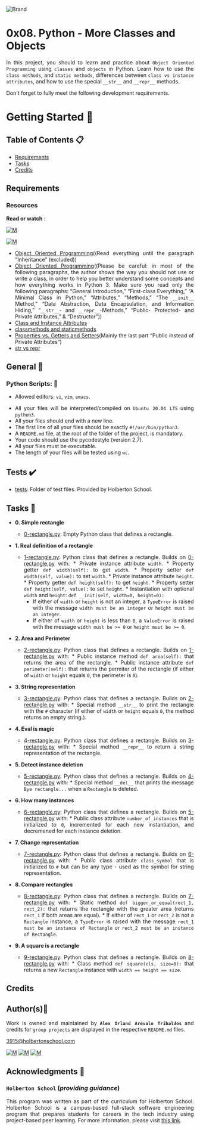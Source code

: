 ![Brand](https://assets.website-files.com/6105315644a26f77912a1ada/610540e8b4cd6969794fe673_Holberton_School_logo-04-04.svg)

# 0x08. Python - More Classes and Objects
<div style="text-align: justify">

In this project, you should to learn and practice about `Object Oriented Programming` using `classes` and `objects` in Python. Learn how to use the `class methods`, and
`static methods`, differences between `class vs instance attributes`, and how to use the special `__str__` and `__repr__` methods.

Don't forget to fully meet the following development requirements.
	
# Getting Started :running:	
<div style="text-align: justify">
	
## Table of Contents :clipboard:

* [Requirements](#requirements)
* [Tasks](#tasks-page_with_curl)
* [Credits](#credits)

	
## Requirements 

### Resources

**Read or watch** :

[![M](https://upload.wikimedia.org/wikipedia/commons/thumb/2/2f/Google_2015_logo.svg/80px-Google_2015_logo.svg.png)](https://www.google.com/search?q=programing+in+python&hl=es&ei=bUHBYY7XBrCNwbkP15C0qAk&oq=programing+in+py&gs_lcp=Cgdnd3Mtd2l6EAEYADIFCAAQgAQyBggAEBYQHjIGCAAQFhAeMgYIABAWEB4yBggAEBYQHjIGCAAQFhAeMgYIABAWEB4yBggAEBYQHjIGCAAQFhAeMgYIABAWEB46BwgAEEcQsAM6BwgAELADEENKBAhBGABKBAhGGABQhBdYjxxg4C1oAnACeACAAbUBiAGsApIBAzAuMpgBAKABAcgBCsABAQ&sclient=gws-wiz)

[![M](https://upload.wikimedia.org/wikipedia/commons/thumb/e/e1/Logo_of_YouTube_%282015-2017%29.svg/70px-Logo_of_YouTube_%282015-2017%29.svg.png)](https://www.youtube.com/results?search_query=programing+python)

* [Object Oriented Programming](https://python.swaroopch.com/oop.html)((Read everything until the paragraph “Inheritance” (excluded))
* [Object Oriented Programming](https://python-course.eu/oop/object-oriented-programming.php)((Please be careful: in most of the following paragraphs, the author shows the way you should not use or write a class, in order to help you better understand some concepts and how everything works in Python 3. Make sure you read only the following paragraphs: “General Introduction,” “First-class Everything,” “A Minimal Class in Python,” “Attributes,” “Methods,” “The `__init__` Method,” “Data Abstraction, Data Encapsulation, and Information Hiding,” “`__str__`- and `__repr__`-Methods,” “Public- Protected- and Private Attributes,” & “Destructor”))
* [Class and Instance Attributes](https://python-course.eu/oop/class-instance-attributes.php)
* [classmethods and staticmethods](https://www.youtube.com/watch?v=rq8cL2XMM5M)
* [Properties vs. Getters and Setters](https://python-course.eu/oop/properties-vs-getters-and-setters.php)(Mainly the last part “Public instead of Private Attributes”)
* [str vs repr](https://shipit.dev/posts/python-str-vs-repr.html)

	
## General :page_with_curl:
<div style="text-align: justify">
	
### Python Scripts: :pushpin:
		
* Allowed editors: `vi`, `vim`, `emacs`. </div>
<div style="text-align: justify">

* All your files will be interpreted/compiled on `Ubuntu 20.04 LTS` using `python3`.
* All your files should end with a new line.
* The first line of all your files should be exactly `#!/usr/bin/python3`.
* A `README.md` file, at the root of the folder of the project, is mandatory.
* Your code should use the pycodestyle (version 2.7).
* All your files must be executable.
* The length of your files will be tested using `wc`.

	
## Tests :heavy_check_mark:

* [tests](./tests): Folder of test files. Provided by Holberton School.
		
## Tasks :page_with_curl:

* **0. Simple rectangle**
  	* [0-rectangle.py](./0-rectangle.py): Empty Python class that defines a rectangle.

* **1. Real definition of a rectangle**
  	* [1-rectangle.py](./1-rectangle.py): Python class that defines a rectangle. Builds on
  	[0-rectangle.py](./0-rectangle.py) with:
    		* Private instance attribute `width`.
    		* Property getter `def width(self):` to get `width`.
    		* Property setter `def width(self, value):` to set `width`.
    		* Private instance attribute `height`.
    		* Property getter `def height(self):` to get `height`.
    		* Property setter `def height(self, value):` to set `height`.
    		* Instantiation with optional `width` and `height`: `def __init(self,
    		width=0, height=0):`
  		* If either of `width` or `height` is not an integer, a `TypeError` is
  		raised with the message `width must be an integer` or `height must be an integer`.
  		* If either of `width` or `height` is less than `0`, a `ValueError` is
  		raised with the message `width must be >= 0` or `height must be >= 0`.

* **2. Area and Perimeter**
  	* [2-rectangle.py](./2-rectangle.py): Python class that defines a rectangle. Builds on
  	[1-rectangle.py](./1-rectangle.py) with:
    		* Public instance method `def area(self):` that returns the area of
    		the rectangle.
    		* Public instance attribute `def perimeter(self):` that returns the
    		permiter of the rectangle (if either of `width` or `height` equals `0`, the
    		perimeter is `0`).

* **3. String representation**
  	* [3-rectangle.py](./3-rectangle.py): Python class that defines a rectangle. Builds on
  	[2-rectangle.py](./2-rectangle.py) with:
    		* Special method `__str__` to print the rectangle with the `#` character
    		(if either of `width` or `height` equals `0`, the method returns an empty
    		string.).

* **4. Eval is magic**
  	* [4-rectangle.py](./4-rectangle.py): Python class that defines a rectangle. Builds on
  	[3-rectangle.py](./3-rectangle.py) with:
    		* Special method `__repr__` to return a string representation of the
    		rectangle.

* **5. Detect instance deletion**
  	* [5-rectangle.py](./5-rectangle.py): Python class that defines a rectangle. Builds on
  	[4-rectangle.py](./4-rectangle.py) with:
    		* Special method `__del__` that prints the message `Bye rectangle...`
    		when a `Rectangle` is deleted.

* **6. How many instances**
  	* [6-rectangle.py](./6-rectangle.py): Python class that defines a rectangle. Builds on
  	[5-rectangle.py](./5-rectangle.py) with:
    		* Public class attribute `number_of_instances` that is initialized to `0`,
    		incremented for each new instantiation, and decremened for each instance deletion.

* **7. Change representation**
  	* [7-rectangle.py](./7-rectangle.py): Python class that defines a rectangle. Builds on
  	[6-rectangle.py](./6-rectangle.py) with:
    		* Public class attribute `class_symbol` that is initialized to `#` but can
    		be any type - used as the symbol for string representation.

* **8. Compare rectangles**
  	* [8-rectangle.py](./8-rectangle.py): Python class that defines a rectangle. Builds on
  	[7-rectangle.py](./7-rectangle.py) with:
    		* Static method `def bigger_or_equal(rect_1, rect_2):` that returns the
    		rectangle with the greater area (returns `rect_1` if both areas are equal).
    		* If either of `rect_1` or `rect_2` is not a `Rectangle` instance, a
    		`TypeError` is raised with the message `rect_1 must be an instance of
    		Rectangle` or `rect_2 must be an instance of Rectangle`.

* **9. A square is a rectangle**
  	* [9-rectangle.py](./9-rectangle.py): Python class that defines a rectangle. Builds on
  	[8-rectangle.py](./8-rectangle.py) with:
    		* Class method `def square(cls, size=0):` that returns a new `Rectangle`
    		instance with `width == height == size`.

		
## Credits

## Author(s):blue_book:

Work is owned and maintained by 
	**`Alex Orland Arévalo Tribaldos`**  and credits for `group projects` are displayed in the respective `README.md` files.

<3915@holbertonschool.com>
	
[![M](https://upload.wikimedia.org/wikipedia/commons/thumb/9/91/Octicons-mark-github.svg/25px-Octicons-mark-github.svg.png)](https://github.com/Alexoat76)
[![M](https://upload.wikimedia.org/wikipedia/fr/thumb/c/c8/Twitter_Bird.svg/25px-Twitter_Bird.svg.png)](https://twitter.com/aoarevalot)
[![M](https://upload.wikimedia.org/wikipedia/commons/thumb/c/ca/LinkedIn_logo_initials.png/25px-LinkedIn_logo_initials.png)](https://www.linkedin.com/in/Alexoat76/)


## Acknowledgments :mega: 

### **`Holberton School`** (*providing guidance*)
	
This program was written as part of the curriculum for Holberton School.
Holberton School is a campus-based full-stack software engineering program
that prepares students for careers in the tech industry using project-based
peer learning. For more information,  please visit [this link](https://www.holbertonschool.com/).
